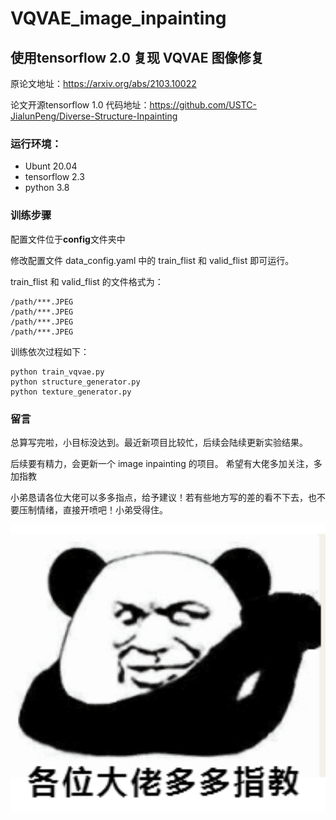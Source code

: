# VQVAE_image_inpainting

## 使用tensorflow 2.0 复现  VQVAE 图像修复

原论文地址：https://arxiv.org/abs/2103.10022

论文开源tensorflow 1.0 代码地址：https://github.com/USTC-JialunPeng/Diverse-Structure-Inpainting

### 运行环境：

- Ubunt 20.04
- tensorflow 2.3
- python 3.8

### 训练步骤

配置文件位于**config**文件夹中

修改配置文件 data_config.yaml 中的 train_flist 和 valid_flist 即可运行。

train_flist 和 valid_flist 的文件格式为：

```
/path/***.JPEG
/path/***.JPEG
/path/***.JPEG
/path/***.JPEG
```

训练依次过程如下：

```shell
python train_vqvae.py
python structure_generator.py
python texture_generator.py
```

### 留言

总算写完啦，小目标没达到。最近新项目比较忙，后续会陆续更新实验结果。

后续要有精力，会更新一个 image inpainting 的项目。 希望有大佬多加关注，多加指教

小弟恳请各位大佬可以多多指点，给予建议！若有些地方写的差的看不下去，也不要压制情绪，直接开喷吧！小弟受得住。



<img src="./image/image-20210809024628423.png" alt="image-20210809024628423" style="zoom:500%;" />

